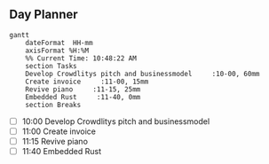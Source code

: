 ## Day Planner
```mermaid
gantt
    dateFormat  HH-mm
    axisFormat %H:%M
    %% Current Time: 10:48:22 AM
    section Tasks
    Develop Crowdlitys pitch and businessmodel     :10-00, 60mm
    Create invoice     :11-00, 15mm
    Revive piano     :11-15, 25mm
    Embedded Rust     :11-40, 0mm
    section Breaks

```

- [ ] 10:00 Develop Crowdlitys pitch and businessmodel
- [ ] 11:00 Create invoice
- [ ] 11:15 Revive piano
- [ ] 11:40 Embedded Rust